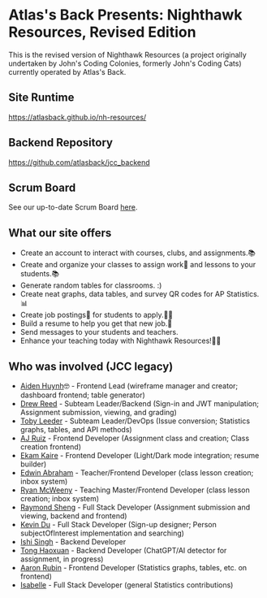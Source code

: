 # Atlas's Back Presents: Nighthawk Resources, Revised Edition

This is the revised version of Nighthawk Resources (a project originally undertaken by John's Coding Colonies, formerly John's Coding Cats) currently operated by Atlas's Back.

## Site Runtime

https://atlasback.github.io/nh-resources/

## Backend Repository

https://github.com/atlasback/jcc_backend

## Scrum Board

See our up-to-date Scrum Board [here]().

## What our site offers

- Create an account to interact with courses, clubs, and assignments.📚
- Create and organize your classes to assign work📝 and lessons to your students.📚
- Generate random tables for classrooms. :)
- Create neat graphs, data tables, and survey QR codes for AP Statistics.📊
- Create job postings📑 for students to apply.💼👔
- Build a resume to help you get that new job.💸
- Send messages to your students and teachers.
- Enhance your teaching today with Nighthawk Resources!🦅🦅

## Who was involved (JCC legacy)

- [Aiden Huynh](https://github.com/aidenhuynh)🤓 - Frontend Lead (wireframe manager and creator; dashboard frontend; table generator)
- [Drew Reed](https://github.com/drewreed2005) - Subteam Leader/Backend (Sign-in and JWT manipulation; Assignment submission, viewing, and grading)
- [Toby Leeder](https://github.com/Toby-Leeder) - Subteam Leader/DevOps (Issue conversion; Statistics graphs, tables, and API methods)
- [AJ Ruiz](https://github.com/KKcbal) - Frontend Developer (Assignment class and creation; Class creation frontend)
- [Ekam Kaire](https://github.com/Ekamjot-Kaire) - Frontend Developer (Light/Dark mode integration; resume builder)
- [Edwin Abraham](https://github.com/EdwinKuttappi) - Teacher/Frontend Developer (class lesson creation; inbox system)
- [Ryan McWeeny](https://github.com/Ryanrob327) - Teaching Master/Frontend Developer (class lesson creation; inbox system)
- [Raymond Sheng](https://github.com/raymondYsheng) - Full Stack Developer (Assignment submission and viewing, backend and frontend)
- [Kevin Du](https://github.com/DasMoge124) - Full Stack Developer (Sign-up designer; Person subjectOfInterest implementation and searching)
- [Ishi Singh](https://github.com/Ishi-Singh) - Backend Developer
- [Tong Haoxuan]() - Backend Developer (ChatGPT/AI detector for assignment, in progress)
- [Aaron Rubin](https://github.com/aaron-rub) - Frontend Developer (Statistics graphs, tables, etc. on frontend)
- [Isabelle](https://github.com/isabelle926) - Full Stack Developer (general Statistics contributions)
